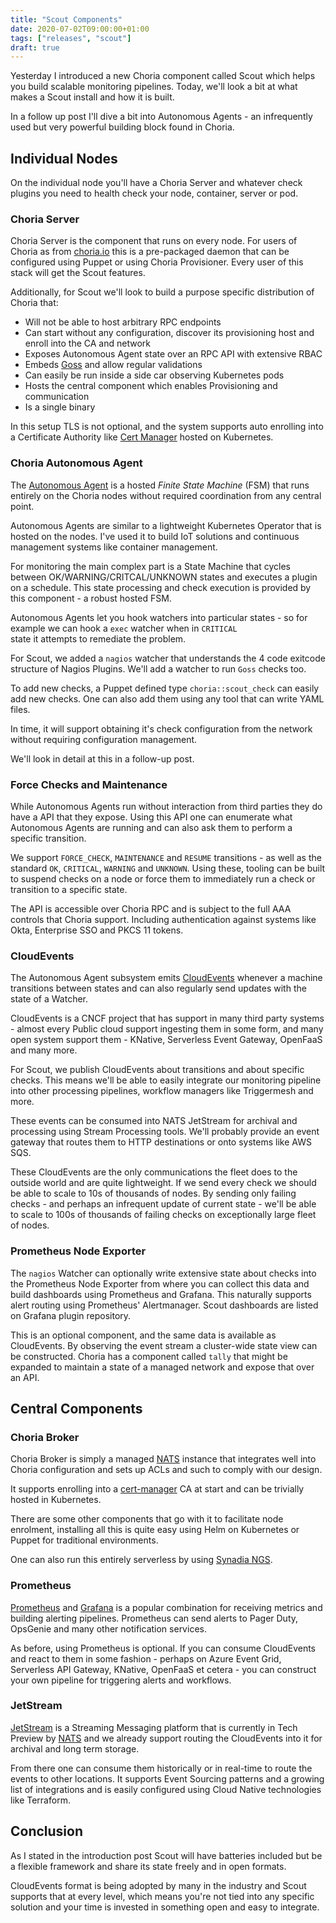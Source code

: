 ```yaml
---
title: "Scout Components"
date: 2020-07-02T09:00:00+01:00
tags: ["releases", "scout"]
draft: true
---
```


Yesterday I introduced a new Choria component called Scout which helps you build scalable monitoring pipelines. Today,
we'll look a bit at what makes a Scout install and how it is built.

In a follow up post I'll dive a bit into Autonomous Agents - an infrequently used but very powerful building block
found in Choria.

## Individual Nodes

On the individual node you'll have a Choria Server and whatever check plugins you need to health check your node, container,
server or pod.

### Choria Server

Choria Server is the component that runs on every node. For users of Choria as from [choria.io](https://choria.io) this is 
a pre-packaged daemon that can be configured using Puppet or using Choria Provisioner. Every user of this stack will get
the Scout features.

Additionally, for Scout we'll look to build a purpose specific distribution of Choria that:

 * Will not be able to host arbitrary RPC endpoints
 * Can start without any configuration, discover its provisioning host and enroll into the CA and network
 * Exposes Autonomous Agent state over an RPC API with extensive RBAC
 * Embeds [Goss](https://github.com/aelsabbahy/goss) and allow regular validations
 * Can easily be run inside a side car observing Kubernetes pods
 * Hosts the central component which enables Provisioning and communication
 * Is a single binary

In this setup TLS is not optional, and the system supports auto enrolling into a Certificate Authority 
like [Cert Manager](https://cert-manager.io/) hosted on Kubernetes.
 
### Choria Autonomous Agent

The [Autonomous Agent](https://master.choria.io/docs/autoagents/) is a hosted *Finite State Machine* (FSM) that runs
entirely on the Choria nodes without required coordination from any central point.

Autonomous Agents are similar to a lightweight Kubernetes Operator that is hosted on the nodes. I've used it to build 
IoT solutions and continuous management systems like container management. 

For monitoring the main complex part is a State Machine that cycles between OK/WARNING/CRITCAL/UNKNOWN states and executes
a plugin on a schedule. This state processing and check execution is provided by this component - a robust hosted FSM. 

Autonomous Agents let you hook watchers into particular states - so for example we can hook a `exec` watcher when in `CRITICAL`  
state it attempts to remediate the problem.

For Scout, we added a `nagios` watcher that understands the 4 code exitcode structure of Nagios Plugins. We'll add a watcher
to run `Goss` checks too.

To add new checks, a Puppet defined type `choria::scout_check` can easily add new checks. One can also add them using any
tool that can write YAML files.

In time, it will support obtaining it's check configuration from the network without requiring configuration management.

We'll look in detail at this in a follow-up post.

### Force Checks and Maintenance 

While Autonomous Agents run without interaction from third parties they do have a API that they expose. Using this API one
can enumerate what Autonomous Agents are running and can also ask them to perform a specific transition.

We support `FORCE_CHECK`, `MAINTENANCE` and `RESUME` transitions - as well as the standard `OK`, `CRITICAL`, `WARNING` and
`UNKNOWN`. Using these, tooling can be built to suspend checks on a node or force them to immediately run a check or 
transition to a specific state.

The API is accessible over Choria RPC and is subject to the full AAA controls that Choria support. Including authentication
against systems like Okta, Enterprise SSO and PKCS 11 tokens.

### CloudEvents

The Autonomous Agent subsystem emits [CloudEvents](https://cloudevents.io/) whenever a machine transitions between states 
and can also regularly send updates with the state of a Watcher.

CloudEvents is a CNCF project that has support in many third party systems - almost every Public cloud support ingesting them
in some form, and many open system support them - KNative, Serverless Event Gateway, OpenFaaS and many more.

For Scout, we publish CloudEvents about transitions and about specific checks. This means we'll be able to easily 
integrate our monitoring pipeline into other processing pipelines, workflow managers like Triggermesh and more.

These events can be consumed into NATS JetStream for archival and processing using Stream Processing tools. We'll probably
provide an event gateway that routes them to HTTP destinations or onto systems like AWS SQS.

These CloudEvents are the only communications the fleet does to the outside world and are quite lightweight. If we send
every check we should be able to scale to 10s of thousands of nodes. By sending only failing checks - and perhaps an 
infrequent update of current state - we'll be able to scale to 100s of thousands of failing checks on exceptionally large
fleet of nodes.

### Prometheus Node Exporter

The `nagios` Watcher can optionally write extensive state about checks into the Prometheus Node Exporter from where you can
collect this data and build dashboards using Prometheus and Grafana. This naturally supports alert routing using Prometheus' 
Alertmanager. Scout dashboards are listed on Grafana plugin repository.

This is an optional component, and the same data is available as CloudEvents. By observing the event stream a cluster-wide 
state view can be constructed. Choria has a component called `tally` that might be expanded to maintain a state of a managed 
network and expose that over an API.

## Central Components
### Choria Broker

Choria Broker is simply a managed [NATS](https://nats.io) instance that integrates well into Choria configuration and
sets up ACLs and such to comply with our design.

It supports enrolling into a [cert-manager](https://cert-manager.io/) CA at start and can be trivially hosted in Kubernetes.

There are some other components that go with it to facilitate node enrolment, installing all this is quite easy using
Helm on Kubernetes or Puppet for traditional environments.

One can also run this entirely serverless by using [Synadia NGS](https://synadia.com/ngs).

### Prometheus

[Prometheus](https://prometheus.io/) and [Grafana](https://grafana.com/) is a popular combination for receiving metrics
and building alerting pipelines. Prometheus can send alerts to Pager Duty, OpsGenie and many other notification services.

As before, using Prometheus is optional. If you can consume CloudEvents and react to them in some fashion - perhaps on
Azure Event Grid, Serverless API Gateway, KNative, OpenFaaS et cetera - you can construct your own pipeline for triggering
alerts and workflows.

### JetStream

[JetStream](https://github.com/nats-io/jetstream#readme) is a Streaming Messaging platform that is currently in Tech 
Preview by [NATS](https://nats.io) and we already support routing the CloudEvents into it for archival and long term 
storage.

From there one can consume them historically or in real-time to route the events to other locations. It supports Event
Sourcing patterns and a growing list of integrations and is easily configured using Cloud Native technologies like
Terraform.

## Conclusion

As I stated in the introduction post Scout will have batteries included but be a flexible framework and share its state
freely and in open formats.

CloudEvents format is being adopted by many in the industry and Scout supports that at every level, which means you're not
tied into any specific solution and your time is invested in something open and easy to integrate.
